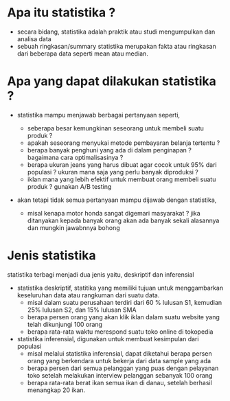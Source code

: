 # Apa itu statistika ?
- secara bidang, statistika adalah praktik atau studi mengumpulkan dan analisa data
- sebuah ringkasan/summary statistika merupakan fakta atau ringkasan dari beberapa data seperti mean atau median.

# Apa yang dapat dilakukan statistika ?
- statistika mampu menjawab berbagai pertanyaan seperti,
  - seberapa besar kemungkinan seseorang untuk membeli suatu produk ?
  - apakah seseorang menyukai metode pembayaran belanja tertentu ?
  - berapa banyak penghuni yang ada di dalam penginapan ? bagaimana cara optimalisasinya ?
  - berapa ukuran jeans yang harus dibuat agar cocok untuk 95% dari populasi ? ukuran mana saja yang perlu banyak diproduksi ?
  - iklan mana yang lebih efektif untuk membuat orang membeli suatu produk ? gunakan A/B testing

- akan tetapi tidak semua pertanyaan mampu dijawab dengan statistika,
  - misal kenapa motor honda sangat digemari masyarakat ? jika ditanyakan kepada banyak orang akan ada banyak sekali alasannya dan mungkin jawabnnya bohong

# Jenis statistika
statistika terbagi menjadi dua jenis yaitu, deskriptif dan inferensial
- statistika deskriptif, statitika yang memiliki tujuan untuk menggambarkan keseluruhan data atau rangkuman dari suatu data.
  - misal dalam suatu perusahaan terdiri dari 60 % lulusan S1, kemudian 25% lulusan S2, dan 15% lulusan SMA
  - berapa persen orang yang akan klik iklan dalam suatu website yang telah dikunjungi 100 orang
  - berapa rata-rata waktu merespond suatu toko online di tokopedia    
- statistika inferensial, digunakan untuk membuat kesimpulan dari populasi
  - misal melalui statistika inferensial, dapat diketahui berapa persen orang yang berkendara untuk bekerja dari data sample yang ada
  - berapa persen dari semua pelanggan yang puas dengan pelayanan toko setelah melakukan interview pelanggan sebanyak 100 orang
  - berapa rata-rata berat ikan semua ikan di danau, setelah berhasil menangkap 20 ikan.



